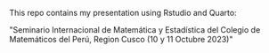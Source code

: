 This repo contains my presentation using Rstudio and Quarto:

"Seminario Internacional de Matemática y Estadística del Colegio de Matemáticos del Perú, Region Cusco (10 y 11 Octubre 2023)"